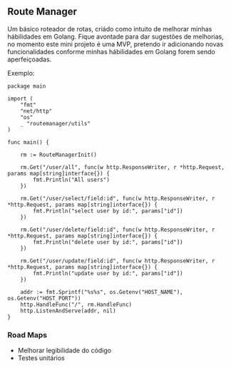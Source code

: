 ## Route Manager

Um básico roteador de rotas, criádo como intuito de melhorar minhas  hábilidades em Golang. Fique avontade para 
dar sugestões de melhorias, no momento este mini projeto é uma MVP, pretendo ir adicionando novas funcionalidades 
conforme minhas hábilidades em Golang forem sendo aperfeiçoadas.

Exemplo:

````
package main

import (
	"fmt"
	"net/http"
	"os"
	_ "routemanager/utils"
)

func main() {

	rm := RouteManagerInit()

	rm.Get("/user/all", func(w http.ResponseWriter, r *http.Request, params map[string]interface{}) {
		fmt.Println("All users")
	})

	rm.Get("/user/select/field:id", func(w http.ResponseWriter, r *http.Request, params map[string]interface{}) {
		fmt.Println("select user by id:", params["id"])
	})

	rm.Get("/user/delete/field:id", func(w http.ResponseWriter, r *http.Request, params map[string]interface{}) {
		fmt.Println("delete user by id:", params["id"])
	})

	rm.Get("/user/update/field:id", func(w http.ResponseWriter, r *http.Request, params map[string]interface{}) {
		fmt.Println("update user by id:", params["id"])
	})

	addr := fmt.Sprintf("%s%s", os.Getenv("HOST_NAME"), os.Getenv("HOST_PORT"))
	http.HandleFunc("/", rm.HandleFunc)
	http.ListenAndServe(addr, nil)
}

````


### Road Maps
- Melhorar legibilidade do código
- Testes unitários